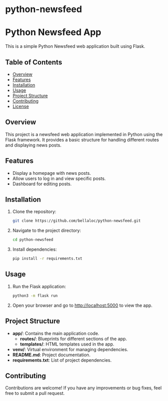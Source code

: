 # python-newsfeed

# Python Newsfeed App

This is a simple Python Newsfeed web application built using Flask.

## Table of Contents

- [Overview](#overview)
- [Features](#features)
- [Installation](#installation)
- [Usage](#usage)
- [Project Structure](#project-structure)
- [Contributing](#contributing)
- [License](#license)

## Overview

This project is a newsfeed web application implemented in Python using the Flask framework. It provides a basic structure for handling different routes and displaying news posts.

## Features

- Display a homepage with news posts.
- Allow users to log in and view specific posts.
- Dashboard for editing posts.

## Installation

1. Clone the repository:

    ```bash
    git clone https://github.com/bellaloc/python-newsfeed.git
    ```

2. Navigate to the project directory:

    ```bash
    cd python-newsfeed
    ```

3. Install dependencies:

    ```bash
    pip install -r requirements.txt
    ```

## Usage

1. Run the Flask application:

    ```bash
    python3 -m flask run
    ```

2. Open your browser and go to [http://localhost:5000](http://localhost:5000) to view the app.

## Project Structure

- **app/**: Contains the main application code.
  - **routes/**: Blueprints for different sections of the app.
  - **templates/**: HTML templates used in the app.
- **venv/**: Virtual environment for managing dependencies.
- **README.md**: Project documentation.
- **requirements.txt**: List of project dependencies.

## Contributing

Contributions are welcome! If you have any improvements or bug fixes, feel free to submit a pull request.

##
